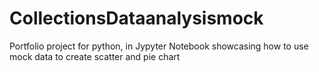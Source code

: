 # CollectionsDataanalysismock
Portfolio project for python, in Jypyter Notebook showcasing how to use mock data to create scatter and pie chart
